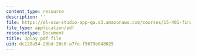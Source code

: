 ```yaml
---
content_type: resource
description: ''
file: https://ol-ocw-studio-app-qa.s3.amazonaws.com/courses/15-401-finance-theory-i-fall-2008/dc128a5420bd20c0a7fef5679e048025_AtT59jxU9es.pdf
file_type: application/pdf
resourcetype: Document
title: 3play pdf file
uid: dc128a54-20bd-20c0-a7fe-f5679e048025
---
```

